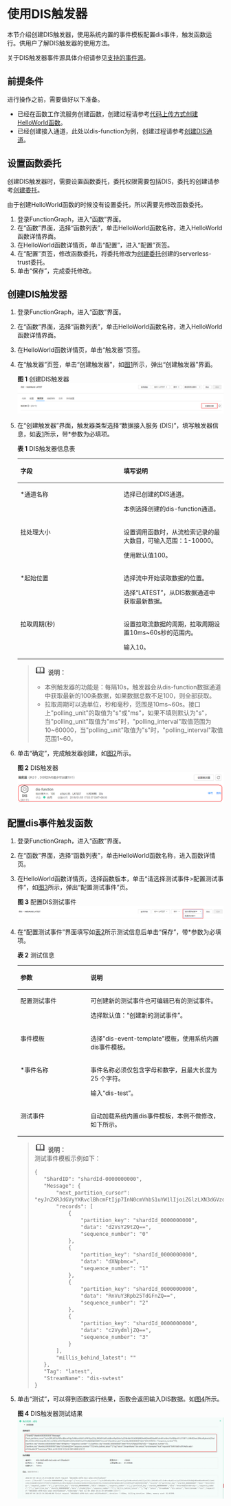 # 使用DIS触发器<a name="functiongraph_01_0206"></a>

本节介绍创建DIS触发器，使用系统内置的事件模板配置dis事件，触发函数运行。供用户了解DIS触发器的使用方法。

关于DIS触发器事件源具体介绍请参见[支持的事件源](http://support.huaweicloud.com/devg-functiongraph/functiongraph_02_0102.html)。

## 前提条件<a name="section76949209512"></a>

进行操作之前，需要做好以下准备。

-   已经在函数工作流服务创建函数，创建过程请参考[代码上传方式创建HelloWorld函数](代码上传方式创建HelloWorld函数.md)。
-   已经创建接入通道，此处以dis-function为例，创建过程请参考[创建DIS通道](https://support.huaweicloud.com/usermanual-dis/zh-cn_topic_0034903799.html)。

## 设置函数委托<a name="section04468211232"></a>

创建DIS触发器时，需要设置函数委托，委托权限需要包括DIS，委托的创建请参考[创建委托](创建委托.md)。

由于创建HelloWorld函数的时候没有设置委托，所以需要先修改函数委托。

1.  登录FunctionGraph，进入“函数”界面。
2.  在“函数”界面，选择“函数列表”，单击HelloWorld函数名称，进入HelloWorld函数详情界面。
3.  在HelloWorld函数详情页，单击“配置”，进入“配置”页签。
4.  在“配置”页签，修改函数委托，将委托修改为[创建委托](创建委托.md)创建的serverless-trust委托。
5.  单击“保存”，完成委托修改。

## 创建DIS触发器<a name="section680116461234"></a>

1.  登录FunctionGraph，进入“函数”界面。
2.  在“函数”界面，选择“函数列表”，单击HelloWorld函数名称，进入HelloWorld函数详情界面。
3.  在HelloWorld函数详情页，单击“触发器”页签。
4.  在“触发器”页签，单击“创建触发器”，如[图1](#fig19657829242)所示，弹出“创建触发器”界面。

    **图 1**  创建DIS触发器<a name="fig19657829242"></a>  
    ![](figures/创建DIS触发器.png "创建DIS触发器")

5.  在“创建触发器”界面，触发器类型选择“数据接入服务 \(DIS\)”，填写触发器信息，如[表1](#table4277812911123)所示，带\*参数为必填项。

    **表 1**  DIS触发器信息表

    <a name="table4277812911123"></a>
    <table><thead align="left"><tr id="row6452289411123"><th class="cellrowborder" valign="top" width="50%" id="mcps1.2.3.1.1"><p id="p10222672111212"><a name="p10222672111212"></a><a name="p10222672111212"></a>字段</p>
    </th>
    <th class="cellrowborder" valign="top" width="50%" id="mcps1.2.3.1.2"><p id="p22730128111212"><a name="p22730128111212"></a><a name="p22730128111212"></a>填写说明</p>
    </th>
    </tr>
    </thead>
    <tbody><tr id="row3775359111123"><td class="cellrowborder" valign="top" width="50%" headers="mcps1.2.3.1.1 "><p id="p29066614111212"><a name="p29066614111212"></a><a name="p29066614111212"></a>*通道名称</p>
    </td>
    <td class="cellrowborder" valign="top" width="50%" headers="mcps1.2.3.1.2 "><p id="p31669066105759"><a name="p31669066105759"></a><a name="p31669066105759"></a>选择已创建的DIS通道。</p>
    <p id="p1753551895938"><a name="p1753551895938"></a><a name="p1753551895938"></a>本例选择创建的dis-function通道。</p>
    </td>
    </tr>
    <tr id="row1040996411123"><td class="cellrowborder" valign="top" width="50%" headers="mcps1.2.3.1.1 "><p id="p45327539111212"><a name="p45327539111212"></a><a name="p45327539111212"></a>批处理大小</p>
    </td>
    <td class="cellrowborder" valign="top" width="50%" headers="mcps1.2.3.1.2 "><p id="p5413392105944"><a name="p5413392105944"></a><a name="p5413392105944"></a>设置调用函数时，从流检索记录的最大数目，可输入范围：1-10000。</p>
    <p id="p3270906795938"><a name="p3270906795938"></a><a name="p3270906795938"></a>使用默认值100。</p>
    </td>
    </tr>
    <tr id="row177242162307"><td class="cellrowborder" valign="top" width="50%" headers="mcps1.2.3.1.1 "><p id="p15724121610301"><a name="p15724121610301"></a><a name="p15724121610301"></a>*起始位置</p>
    </td>
    <td class="cellrowborder" valign="top" width="50%" headers="mcps1.2.3.1.2 "><p id="p1072418163303"><a name="p1072418163303"></a><a name="p1072418163303"></a>选择流中开始读取数据的位置。</p>
    <p id="p37552917929"><a name="p37552917929"></a><a name="p37552917929"></a>选择“LATEST”，从DIS数据通道中获取最新数据。</p>
    </td>
    </tr>
    <tr id="row155498451317"><td class="cellrowborder" valign="top" width="50%" headers="mcps1.2.3.1.1 "><p id="p95491345173116"><a name="p95491345173116"></a><a name="p95491345173116"></a>拉取周期(秒)</p>
    </td>
    <td class="cellrowborder" valign="top" width="50%" headers="mcps1.2.3.1.2 "><p id="p37374123144952"><a name="p37374123144952"></a><a name="p37374123144952"></a>设置拉取流数据的周期，拉取周期设置10ms~60s秒的范围内。</p>
    <p id="p1549144518318"><a name="p1549144518318"></a><a name="p1549144518318"></a>输入10。</p>
    </td>
    </tr>
    </tbody>
    </table>

    >![](public_sys-resources/icon-note.gif) **说明：**   
    >-   本例触发器的功能是：每隔10s，触发器会从dis-function数据通道中获取最新的100条数据，如果数据总数不足100，则全部获取。  
    >-   拉取周期可以选单位，秒和毫秒，范围是10ms\~60s。接口上"polling\_unit"的取值为"s"或"ms"，如果不填则默认为"s"，当"polling\_unit"取值为"ms"时，"polling\_interval"取值范围为10\~60000，当"polling\_unit"取值为"s"时，"polling\_interval"取值范围1\~60。  

6.  单击“确定”，完成触发器创建，如[图2](#fig1340237162420)所示。

    **图 2**  DIS触发器<a name="fig1340237162420"></a>  
    ![](figures/DIS触发器.png "DIS触发器")


## 配置dis事件触发函数<a name="section15396107171918"></a>

1.  登录FunctionGraph，进入“函数”界面。
2.  在“函数”界面，选择“函数列表”，单击HelloWorld函数名称，进入函数详情页。
3.  在HelloWorld函数详情页，选择函数版本，单击“请选择测试事件\>配置测试事件”，如[图3](#fig112033514369)所示，弹出“配置测试事件”页。

    **图 3**  配置DIS测试事件<a name="fig112033514369"></a>  
    ![](figures/配置DIS测试事件.png "配置DIS测试事件")

4.  在“配置测试事件”界面填写如[表2](#table187784018405)所示测试信息后单击“保存”，带\*参数为必填项。

    **表 2**  测试信息

    <a name="table187784018405"></a>
    <table><thead align="left"><tr id="row3778200154019"><th class="cellrowborder" valign="top" width="34%" id="mcps1.2.3.1.1"><p id="p87782008402"><a name="p87782008402"></a><a name="p87782008402"></a>参数</p>
    </th>
    <th class="cellrowborder" valign="top" width="66%" id="mcps1.2.3.1.2"><p id="p15786100114015"><a name="p15786100114015"></a><a name="p15786100114015"></a>说明</p>
    </th>
    </tr>
    </thead>
    <tbody><tr id="row578616044017"><td class="cellrowborder" valign="top" width="34%" headers="mcps1.2.3.1.1 "><p id="p1078618012405"><a name="p1078618012405"></a><a name="p1078618012405"></a>配置测试事件</p>
    </td>
    <td class="cellrowborder" valign="top" width="66%" headers="mcps1.2.3.1.2 "><p id="p147869004017"><a name="p147869004017"></a><a name="p147869004017"></a>可创建新的测试事件也可编辑已有的测试事件。</p>
    <p id="p1447113114443"><a name="p1447113114443"></a><a name="p1447113114443"></a>选择默认值：“创建新的测试事件”。</p>
    </td>
    </tr>
    <tr id="row2786110174012"><td class="cellrowborder" valign="top" width="34%" headers="mcps1.2.3.1.1 "><p id="p9786190134013"><a name="p9786190134013"></a><a name="p9786190134013"></a>事件模板</p>
    </td>
    <td class="cellrowborder" valign="top" width="66%" headers="mcps1.2.3.1.2 "><p id="p9706184319468"><a name="p9706184319468"></a><a name="p9706184319468"></a>选择"dis-event-template"模板，使用系统内置dis事件模板。</p>
    </td>
    </tr>
    <tr id="row37861105408"><td class="cellrowborder" valign="top" width="34%" headers="mcps1.2.3.1.1 "><p id="p13786405402"><a name="p13786405402"></a><a name="p13786405402"></a>*事件名称</p>
    </td>
    <td class="cellrowborder" valign="top" width="66%" headers="mcps1.2.3.1.2 "><p id="p18786140204010"><a name="p18786140204010"></a><a name="p18786140204010"></a>事件名称必须仅包含字母和数字，且最大长度为 25 个字符。</p>
    <p id="p15503151114381"><a name="p15503151114381"></a><a name="p15503151114381"></a>输入“dis-test”。</p>
    </td>
    </tr>
    <tr id="row1773914911554"><td class="cellrowborder" valign="top" width="34%" headers="mcps1.2.3.1.1 "><p id="p157391497558"><a name="p157391497558"></a><a name="p157391497558"></a>测试事件</p>
    </td>
    <td class="cellrowborder" valign="top" width="66%" headers="mcps1.2.3.1.2 "><p id="p1354154185610"><a name="p1354154185610"></a><a name="p1354154185610"></a>自动加载系统内置dis事件模板，本例不做修改，如下所示。</p>
    </td>
    </tr>
    </tbody>
    </table>

    >![](public_sys-resources/icon-note.gif) **说明：**   
    >测试事件模板示例如下：  
    >```  
    >{  
    >    "ShardID": "shardId-0000000000",  
    >    "Message": {  
    >        "next_partition_cursor": "eyJnZXRJdGVyYXRvclBhcmFtIjp7InN0cmVhbS1uYW1lIjoiZGlzLXN3dGVzdCIsInBhcnRpdGlvbi1pZCI6InNoYXJkSWQtMDAwMDAwMDAwMCIsImN1cnNvci10eXBlIjoiVFJJTV9IT1JJWk9OIiwic3RhcnRpbmctc2VxdWVuY2UtbnVtYmVyIjoiNCJ9LCJnZW5lcmF0ZVRpbWVzdGFtcCI6MTUwOTYwNjM5MjE5MX0",  
    >        "records": [  
    >            {  
    >                "partition_key": "shardId_0000000000",  
    >                "data": "d2VsY29tZQ==",  
    >                "sequence_number": "0"  
    >            },  
    >            {  
    >                "partition_key": "shardId_0000000000",  
    >                "data": "dXNpbmc=",  
    >                "sequence_number": "1"  
    >            },  
    >            {  
    >                "partition_key": "shardId_0000000000",  
    >                "data": "RnVuY3Rpb25TdGFnZQ==",  
    >                "sequence_number": "2"  
    >            },  
    >            {  
    >                "partition_key": "shardId_0000000000",  
    >                "data": "c2VydmljZQ==",  
    >                "sequence_number": "3"  
    >            }  
    >        ],  
    >        "millis_behind_latest": ""  
    >    },  
    >    "Tag": "latest",  
    >    "StreamName": "dis-swtest"  
    >}  
    >```  

5.  单击“测试”，可以得到函数运行结果，函数会返回输入DIS数据。如[图4](#fig17467116568)所示。

    **图 4**  DIS触发器测试结果<a name="fig17467116568"></a>  
    ![](figures/DIS触发器测试结果.png "DIS触发器测试结果")



